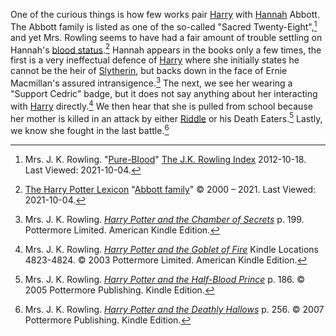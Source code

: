 
One of the curious things is how few works pair [Harry] with [Hannah]
Abbott. The Abbott family is listed as one of the so-called "Sacred
Twenty-Eight",[^211004-10] and yet Mrs. Rowling seems to have had a fair
amount of trouble settling on Hannah's [blood status][Class_and_Blood].[^211004-11] Hannah appears in the books only a few times, the first is
a very ineffectual defence of [Harry] where she initially states he
cannot be the heir of [Slytherin], but backs down in the face of Ernie Macmillan's assured intransigence.[^211004-12] The next, we see her
wearing a "Support Cedric" badge, but it does not say anything about her
interacting with [Harry] directly.[^211004-13] We then hear that she is
pulled from school because her mother is killed in an attack by either
[Riddle] or his Death Eaters.[^211004-14] Lastly, we know she fought in the last battle.[^211004-15]

[Hannah]: ./hannah/
[Riddle]: ../riddle/tom_marvolo/
[Class_and_Blood]: ../../culture/class_and_blood/
[Harry]: </Harrypedia/people/Potter/Harry James/>
[Slytherin]: ../slytherin/salazar/

[^211004-15]:
    Mrs. J. K. Rowling.
    _[Harry Potter and the Deathly Hallows](https://www.goodreads.com/book/show/136251.Harry_Potter_and_the_Deathly_Hallows)_
    p. 256. © 2007 Pottermore Publishing. Kindle Edition.

[^211004-14]:
    Mrs. J. K. Rowling.
    _[Harry Potter and the Half-Blood Prince](https://www.goodreads.com/book/show/1.Harry_Potter_and_the_Half_Blood_Prince)_
    p. 186. © 2005 Pottermore Publishing. Kindle Edition.

[^211004-13]:
    Mrs. J. K. Rowling.
    _[Harry Potter and the Goblet of Fire](https://www.goodreads.com/book/show/6.Harry_Potter_and_the_Goblet_of_Fire)_
    Kindle Locations 4823-4824. © 2003 Pottermore Limited. American Kindle Edition.

[^211004-12]:
    Mrs. J. K. Rowling.
    _[Harry Potter and the Chamber of Secrets](https://www.goodreads.com/book/show/15881.Harry_Potter_and_the_Chamber_of_Secrets)_
    p. 199. Pottermore Limited. American Kindle Edition.

[^211004-11]:
    [The Harry Potter Lexicon](https://www.hp-lexicon.org/)
    "[Abbott family](https://www.hp-lexicon.org/character/abbott-family/)"
    © 2000 – 2021. Last Viewed: 2021-10-04.

[^211004-10]:
    Mrs. J. K. Rowling.
    "[Pure-Blood](https://www.rowlingindex.org/work/pmpbl/)"
    [The J.K. Rowling Index](https://www.rowlingindex.org)
    2012-10-18. Last Viewed: 2021-10-04.
